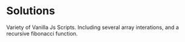 # Solutions
Variety of Vanilla Js Scripts.
Including several array interations, and a recursive fibonacci function.
